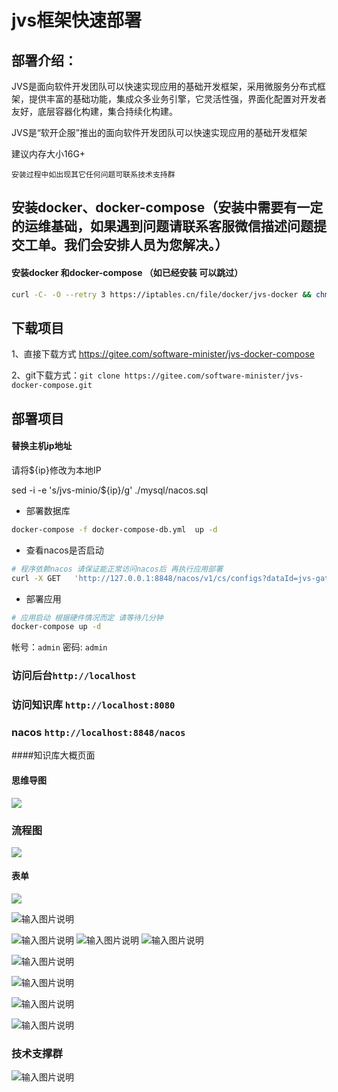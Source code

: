 # jvs框架快速部署


## 部署介绍：



JVS是面向软件开发团队可以快速实现应用的基础开发框架，采用微服务分布式框架，提供丰富的基础功能，集成众多业务引擎，它灵活性强，界面化配置对开发者友好，底层容器化构建，集合持续化构建。

JVS是“软开企服”推出的面向软件开发团队可以快速实现应用的基础开发框架




建议内存大小16G+

`安装过程中如出现其它任何问题可联系技术支持群`



## 安装docker、docker-compose（安装中需要有一定的运维基础，如果遇到问题请联系客服微信描述问题提交工单。我们会安排人员为您解决。）

#### 安装docker 和docker-compose （如已经安装 可以跳过）

```bash
curl -C- -O --retry 3 https://iptables.cn/file/docker/jvs-docker && chmod a+x jvs-docker && ./jvs-docker -I
```

## 下载项目

1、直接下载方式  https://gitee.com/software-minister/jvs-docker-compose

2、git下载方式：`git clone https://gitee.com/software-minister/jvs-docker-compose.git`

## 部署项目


#### 替换主机ip地址
请将${ip}修改为本地IP 

sed -i -e 's/jvs-minio/${ip}/g'  ./mysql/nacos.sql


- 部署数据库
```bash
docker-compose -f docker-compose-db.yml  up -d
```
- 查看nacos是否启动
```bash
# 程序依赖nacos 请保证能正常访问nacos后 再执行应用部署
curl -X GET   'http://127.0.0.1:8848/nacos/v1/cs/configs?dataId=jvs-gateway&group=jvs&tenant=jvs'
```
- 部署应用
```bash
# 应用启动 根据硬件情况而定 请等待几分钟
docker-compose up -d 
```

帐号：`admin`
密码:   `admin`

### 访问后台`http://localhost`
### 访问知识库 `http://localhost:8080`
### nacos `http://localhost:8848/nacos`

####知识库大概页面
#### 思维导图
![](./img/20220109202815.png)
### 流程图
![](./img/20220109202746.png)
#### 表单
![](./img/20220109202836.png)

![输入图片说明](img/%E9%A6%96%E9%A1%B5.png)

![输入图片说明](img/%E8%A1%A8%E5%8D%95.png)
![输入图片说明](img/%E6%B5%81%E7%A8%8B.png)
![输入图片说明](img/%E9%80%BB%E8%BE%91.png)

![输入图片说明](img/%E5%9B%BE%E8%A1%A8.png)

![输入图片说明](img/%E5%9B%BE%E6%A0%87.png)

![输入图片说明](%E6%96%87%E6%A1%A3%E7%BC%96%E8%BE%91.png)



![输入图片说明](%E8%A1%A8%E6%A0%BC%E7%BC%96%E8%BE%91.png)

### 技术支撑群

![输入图片说明](image.png)

